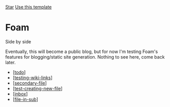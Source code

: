 <div class="website-only">
    <a class="github-button" href="https://github.com/foambubble/foam" data-icon="octicon-star" data-size="large" data-show-count="true" aria-label="Star foambubble/foam on GitHub">Star</a> 
    <a class="github-button" href="https://github.com/foambubble/foam-template/generate" data-icon="octicon-repo-template" data-size="large" aria-label="Use this template foambubble/foam-template on GitHub">Use this template</a>
</div>

# Foam

Side by side

Eventually, this will become a public blog, but for now I'm testing Foam's features for blogging/static site generation. Nothing to see here, come back later.

- [[todo]]
- [[testing-wiki-links]]
- [[secondary-file]]
- [[test-creating-new-file]]
- [[inbox]]
- [[file-in-sub]]
  
[//begin]: # "Autogenerated link references for markdown compatibility"
[todo]: todo "Todo"
[testing-wiki-links]: testing-wiki-links "Testing wiki links 3"
[secondary-file]: secondary-file "Secondary file"
[test-creating-new-file]: test-creating-new-file "Test Creating New File"
[inbox]: inbox "inbox"
[file-in-sub]: file-in-sub "File in Subdirectory"
[//end]: # "Autogenerated link references"
